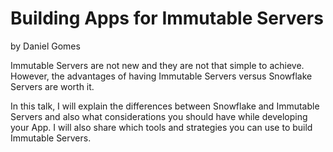 # Building Apps for Immutable Servers

by Daniel Gomes

Immutable Servers are not new and they are not that simple to achieve. However, the advantages of having Immutable Servers versus Snowflake Servers are worth it.

In this talk, I will explain the differences between Snowflake and Immutable Servers and also what considerations you should have while developing your App. I will also share which tools and strategies you can use to build Immutable Servers.
